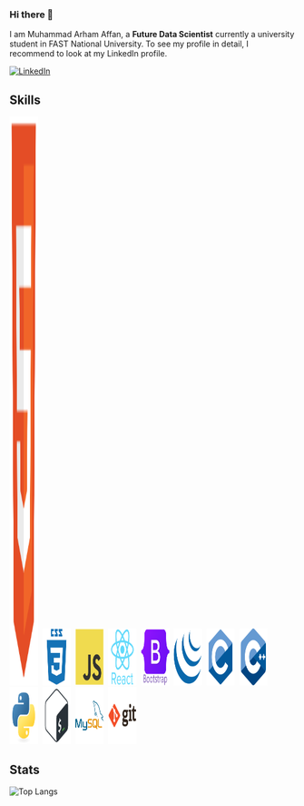 ### Hi there 👋

I am Muhammad Arham Affan, a **Future Data Scientist** currently a university student in FAST National University. To see my profile in detail, I recommend to look at my LinkedIn profile.

[![LinkedIn](https://img.shields.io/badge/linkedin-%230077B5.svg?style=for-the-badge&logo=linkedin&logoColor=white)](https://www.linkedin.com/in/muhammad-adeel-9ba19951/)


## Skills

<div>
  <img src="https://github.com/devicons/devicon/blob/master/icons/html5/html5-original.svg" title="HTML5" alt="HTML" width="50" height="1000"/>&nbsp;
  <img src="https://github.com/devicons/devicon/blob/master/icons/css3/css3-plain-wordmark.svg"  title="CSS3" alt="CSS" width="50" height="100"/>&nbsp;
  <img src="https://github.com/devicons/devicon/blob/master/icons/javascript/javascript-original.svg" title="JavaScript" alt="JavaScript" width="50" height="100"/>&nbsp;
  <img src="https://github.com/devicons/devicon/blob/master/icons/react/react-original-wordmark.svg" title="React" alt="React" width="50" height="100"/>&nbsp;
  <img src="https://github.com/devicons/devicon/blob/master/icons/bootstrap/bootstrap-original-wordmark.svg" title="Spring" alt="Spring" width="50" height="100"/>&nbsp;
  <img src="https://github.com/devicons/devicon/blob/master/icons/jquery/jquery-original.svg" title="Firebase" alt="Firebase" width="50" height="100"/>&nbsp;
  <img src="https://github.com/devicons/devicon/blob/master/icons/c/c-original.svg" title="Flutter" alt="Flutter" width="50" height="100"/>&nbsp;
  <img src="https://github.com/devicons/devicon/blob/master/icons/cplusplus/cplusplus-original.svg" title="Redux" alt="Redux " width="50" height="100"/>&nbsp;
  <img src="https://github.com/devicons/devicon/blob/master/icons/python/python-original.svg" title="Material UI" alt="Material UI" width="50" height="100"/>&nbsp;
  <img src="https://github.com/devicons/devicon/blob/master/icons/bash/bash-original.svg" title="Gatsby"  alt="Gatsby" width="50" height="100"/>&nbsp;
  <img src="https://github.com/devicons/devicon/blob/master/icons/mysql/mysql-original-wordmark.svg" title="MySQL"  alt="MySQL" width="50" height="100"/>&nbsp;
  <img src="https://github.com/devicons/devicon/blob/master/icons/git/git-original-wordmark.svg" title="Git" **alt="Git" width="50" height="100"/>
</div>




## Stats

![Top Langs](https://github-readme-stats.vercel.app/api/top-langs/?username=arham2211&hide=TeX&layout=compact&theme=prussian)


